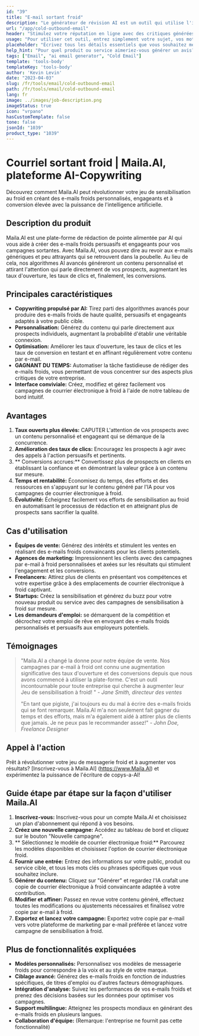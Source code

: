 ```yaml
---
id: "39"
title: "E-mail sortant froid"
description: "Le générateur de révision AI est un outil qui utilise l'intelligence artificielle pour créer des critiques authentiques et persuasives pour les produits ou les services.  Économisez du temps et des efforts en générant des avis réalistes, cohérents et engageants en fonction d'un sujet ou de mots clés donnés pour améliorer votre présence et votre crédibilité en ligne."
url: "/app/cold-outbound-email"
header: "Stimulez votre réputation en ligne avec des critiques générées par l'IA."
usage: "Pour utiliser cet outil, entrez simplement votre sujet, vos mots clés souhaités et vos fonctionnalités clés du produit ou du service.  Le générateur d'examen de l'IA créera ensuite une revue bien structurée, unique et persuasive basée sur votre contribution."
placeholder: "Écrivez tous les détails essentiels que vous souhaitez mettre en évidence dans la revue, par exemple: \ n \ n Points de clé: \ n \ n1.  Excellent service client \ n2.  Produit de haute qualité \ n3.  Expédition rapide \ n \ n Mots-clés: service client, qualité du produit, expédition \ n \ n"
help_hint: "Pour quel produit ou service aimeriez-vous générer un avis?  Entrez certains mots clés liés au sujet et nous créerons une revue convaincante en fonction de votre entrée.  Il est recommandé d'énumérer les points clés que vous souhaitez mettre en évidence dans la revue."
tags: ["Email", "ai email generator", "Cold Email"]
template: 'tools-body'
templateKey: 'tools-body'
author: 'Kevin Levin'
date: "2023-04-03"
slug: /fr/tools/email/cold-outbound-email
path: /fr/tools/email/cold-outbound-email
lang: fr
image: ../images/job-description.png
imageStatus: true
icon: "vrpano"
hasCustomTemplate: false
tone: false
jsonId: "1039"
product_type: "1039"
---
```

# Courriel sortant froid |  Maila.AI, plateforme AI-Copywriting

Découvrez comment Maila.AI peut révolutionner votre jeu de sensibilisation au froid en créant des e-mails froids personnalisés, engageants et à conversion élevée avec la puissance de l'intelligence artificielle.

## Description du produit

Maila.AI est une plate-forme de rédaction de pointe alimentée par AI qui vous aide à créer des e-mails froids persuasifs et engageants pour vos campagnes sortantes.  Avec Maila.AI, vous pouvez dire au revoir aux e-mails génériques et peu attrayants qui se retrouvent dans la poubelle.  Au lieu de cela, nos algorithmes AI avancés généreront un contenu personnalisé et attirant l'attention qui parle directement de vos prospects, augmentant les taux d'ouverture, les taux de clics et, finalement, les conversions.

## Principales caractéristiques

- **Copywriting propulsé par AI:** Tirez parti des algorithmes avancés pour produire des e-mails froids de haute qualité, persuasifs et engageants adaptés à votre public cible.
 - **Personnalisation:** Générez du contenu qui parle directement aux prospects individuels, augmentant la probabilité d'établir une véritable connexion.
 - **Optimisation:** Améliorer les taux d'ouverture, les taux de clics et les taux de conversion en testant et en affinant régulièrement votre contenu par e-mail.
 - **GAGNANT DU TEMPS:** Automatiser la tâche fastidieuse de rédiger des e-mails froids, vous permettant de vous concentrer sur des aspects plus critiques de votre entreprise.
 - **Interface conviviale:** Créez, modifiez et gérez facilement vos campagnes de courrier électronique à froid à l'aide de notre tableau de bord intuitif.

## Avantages

1. **Taux ouverts plus élevés:** CAPUTER L'attention de vos prospects avec un contenu personnalisé et engageant qui se démarque de la concurrence.
 2. **Amélioration des taux de clics:** Encouragez les prospects à agir avec des appels à l'action persuasifs et pertinents.
 3. ** Conversions accrues:** Convertissez plus de prospects en clients en établissant la confiance et en démontrant la valeur grâce à un contenu sur mesure.
 4. **Temps et rentabilité:** Économisez du temps, des efforts et des ressources en s'appuyant sur le contenu généré par l'IA pour vos campagnes de courrier électronique à froid.
 5. **Évolutivité:** Écheignez facilement vos efforts de sensibilisation au froid en automatisant le processus de rédaction et en atteignant plus de prospects sans sacrifier la qualité.

## Cas d'utilisation

- **Équipes de vente:** Générez des intérêts et stimulent les ventes en réalisant des e-mails froids convaincants pour les clients potentiels.
 - **Agences de marketing:** Impressionnent les clients avec des campagnes par e-mail à froid personnalisées et axées sur les résultats qui stimulent l'engagement et les conversions.
 - **Freelancers:** Attirez plus de clients en présentant vos compétences et votre expertise grâce à des emplacements de courrier électronique à froid captivant.
 - **Startups:** Créez la sensibilisation et générez du buzz pour votre nouveau produit ou service avec des campagnes de sensibilisation à froid sur mesure.
 - **Les demandeurs d'emploi:** se démarquent de la compétition et décrochez votre emploi de rêve en envoyant des e-mails froids personnalisés et persuasifs aux employeurs potentiels.

## Témoignages

> "Maila.AI a changé la donne pour notre équipe de vente. Nos campagnes par e-mail à froid ont connu une augmentation significative des taux d'ouverture et des conversions depuis que nous avons commencé à utiliser la plate-forme. C'est un outil incontournable pour toute entreprise qui cherche à augmenter leur  Jeu de sensibilisation à froid! "  - _Jane Smith, directeur des ventes_
 >
 > "En tant que pigiste, j'ai toujours eu du mal à écrire des e-mails froids qui se font remarquer. Maila.AI m'a non seulement fait gagner du temps et des efforts, mais m'a également aidé à attirer plus de clients que jamais. Je ne peux pas le recommander assez!"  - _John Doe, Freelance Designer_

## Appel à l'action

Prêt à révolutionner votre jeu de messagerie froid et à augmenter vos résultats?  [Inscrivez-vous à Maila.AI] (https://www.Maila.AI) et expérimentez la puissance de l'écriture de copys-a-AI!

## Guide étape par étape sur la façon d'utiliser Maila.AI

1. **Inscrivez-vous:** Inscrivez-vous pour un compte Maila.AI et choisissez un plan d'abonnement qui répond à vos besoins.
 2. **Créez une nouvelle campagne:** Accédez au tableau de bord et cliquez sur le bouton "Nouvelle campagne".
 3. ** Sélectionnez le modèle de courrier électronique froid:** Parcourez les modèles disponibles et choisissez l'option de courrier électronique froid.
 4. **Fournir une entrée:** Entrez des informations sur votre public, produit ou service cible, et tous les mots clés ou phrases spécifiques que vous souhaitez inclure.
 5. **Générer du contenu:** Cliquez sur "Générer" et regardez l'IA crafaît une copie de courrier électronique à froid convaincante adaptée à votre contribution.
 6. **Modifier et affiner:** Passez en revue votre contenu généré, effectuez toutes les modifications ou ajustements nécessaires et finalisez votre copie par e-mail à froid.
 7. **Exportez et lancez votre campagne:** Exportez votre copie par e-mail vers votre plateforme de marketing par e-mail préférée et lancez votre campagne de sensibilisation à froid.

## Plus de fonctionnalités expliquées

- **Modèles personnalisés:** Personnalisez vos modèles de messagerie froids pour correspondre à la voix et au style de votre marque.
 - **Ciblage avancé:** Générez des e-mails froids en fonction de industries spécifiques, de titres d'emploi ou d'autres facteurs démographiques.
 - **Intégration d'analyse:** Suivez les performances de vos e-mails froids et prenez des décisions basées sur les données pour optimiser vos campagnes.
 - **Support multilingue:** Atteignez les prospects mondiaux en générant des e-mails froids en plusieurs langues.
 - **Collaboration d'équipe:** (Remarque: l'entreprise ne fournit pas cette fonctionnalité)
